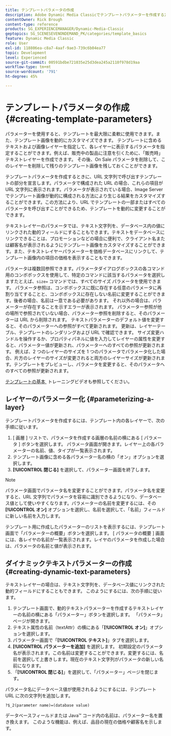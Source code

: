 ```yaml
---
title: テンプレートパラメータの作成
description: Adobe Dynamic Media Classicでテンプレートパラメーターを作成する方法を説明します。
contentOwner: Rick Brough
content-type: reference
products: SG_EXPERIENCEMANAGER/Dynamic-Media-Classic
geptopics: SG_SCENESEVENONDEMAND_PK/categories/template_basics
feature: Dynamic Media Classic
role: User
exl-id: 118806ea-c8a7-4aaf-9ae3-739c6b04ea77
topic: Development
level: Experienced
source-git-commit: 00591bdbe721035e25d3dea245a2110f978d19aa
workflow-type: tm+mt
source-wordcount: '791'
ht-degree: 45%

---
```


# テンプレートパラメータの作成{#creating-template-parameters}

パラメーターを使用すると、テンプレートを最大限に柔軟に使用できます。また、テンプレート画像を動的にカスタマイズできます。 テンプレートに含めるテキストおよび画像レイヤーを指定して、各レイヤーに表示するパラメータを指定することができます。例えば、販売中の製品に注意を引くために、「販売時」テキストレイヤーを作成できます。 その後、On Sale パラメータを削除して、このレイヤーを削除して残りのテンプレート画像を残しておくことができます。

テンプレートパラメータを作成するときに、URL 文字列で呼び出すテンプレートの部分を宣言します。パラメータで構成された URL の場合、これらの項目が URL 文字列に表示されます。パラメータが表示されている場合、Image Server でテンプレート画像が動的に構成される方法により生じる結果をカスタマイズすることができます。この方法により、URL でテンプレートの一部またはすべてのパラメータを呼び出すことができるため、テンプレートを動的に変更することができます。

テキストレイヤーのパラメータでは、テキスト文字列を、データベース内の値にリンクされた動的フィールドにすることもできます。テキストをデータベースにリンクできることは、プロモーションなどの場合に便利で、クライアント名または顧客名が表示されるようにテンプレート画像をカスタマイズすることができます。また、テキストレイヤーパラメーターを価格データベースにリンクして、テンプレート画像内の項目の価格を表示することもできます。

パラメータは複数回参照できます。パラメータダイアログボックスの各コマンド用のコンボボックスを使用して、特定のコマンドに該当するパラメータを選択しますたとえば、`size=` コマンドでは、すべてのサイズ パラメータを使用できます。 パラメータ参照は、コンボボックスに既に存在する任意のパラメータに再割り当てすることと、コンボボックスに存在しない名前に変更することができます。後者の場合、名前は一意である必要があります。 それ以外の場合は、パラメーターが存在することを示すエラーが表示されます。 パラメーター参照が他の場所で参照されていない場合、パラメーター参照を削除すると、そのパラメーターは URL から削除されます。 テキストパラメーターのデフォルト値を変更すると、そのパラメーターへの参照がすべて更新されます。 更新は、レイヤーテーブル、テンプレートのレンダリングおよび URL で確認できます。 サイズ変更ハンドルを操作するか、プロパティパネルに値を入力してレイヤーの属性を変更すると、パラメーター値が更新され、パラメーターへのすべての参照が更新されます。 例えば、2 つのレイヤーのサイズを 1 つのパラメータでパラメータ化した場合、片方のレイヤーのサイズが変更されると両方のレイヤーサイズが更新されます。テンプレートをプレビューし、パラメータを変更すると、そのパラメータへのすべての参照が更新されます。

[&#x200B; テンプレートの基本 &#x200B;](https://s7d5.scene7.com/s7viewers/html5/VideoViewer.html?videoserverurl=https://s7d5.scene7.com/is/content/&emailurl=https://s7d5.scene7.com/s7/emailFriend&serverUrl=https://s7d5.scene7.com/is/image/&config=Scene7SharedAssets/Universal_HTML5_Video&contenturl=https://s7d5.scene7.com/skins/&asset=S7tutorials/553_Template%20Basics_converted%20renamed_Dynamic%20Banners-AVS) トレーニングビデオも参照してください。

## レイヤーのパラメーター化 {#parameterizing-a-layer}

テンプレートパラメータを作成するには、テンプレート内の各レイヤーで、次の手順に従います。

1. [ 画層 ] リストで、パラメータを作成する画層の名前の横にある [ パラメータ ] ボタンを選択します。 パラメータ画面が開きます。レイヤー上の各パラメーターの名前、値、タイプが一覧表示されます。
1. テンプレート画像に含める各パラメーター名の横の「オン」オプションを選択します。
1. **[!UICONTROL 閉じる]** を選択して、パラメーター画面を終了します。

>[!NOTE]
>
>パラメータ画面でパラメータ名を変更することができます。パラメータ名を変更すると、URL 文字列でパラメータを容易に識別できるようになり、データベース値として使いやすくなります。パラメーターの名前を変更するには、その **[!UICONTROL オン]** オプションを選択し、名前を選択して、「名前」フィールドに新しい名前を入力します。

テンプレート用に作成したパラメーターのリストを表示するには、テンプレート画面で「パラメーターの概要」ボタンを選択します。 [ パラメータの概要 ] 画面には、各レイヤの名前が一覧表示されます。レイヤのパラメータを作成した場合は、パラメータの名前と値が表示されます。

## ダイナミックテキストパラメーターの作成 {#creating-dynamic-text-parameters}

テキストレイヤーの場合は、テキスト文字列を、データベース値にリンクされた動的フィールドにすることもできます。 このようにするには、次の手順に従います。

1. テンプレート画面で、動的テキストパラメーターを作成するテキストレイヤーの名前の横にある「パラメーター」ボタンを選択します。 「パラメータ」ページが開きます。
1. テキスト属性の名前（textAttr）の横にある「**[!UICONTROL オン]**」オプションを選択します。
1. パラメーター画面で「**[!UICONTROL テキスト]**」タブを選択します。
1. **[!UICONTROL パラメーターを追加]** を選択します。 初期設定のパラメータ名が表示されます。この名前は変更することができます。変更するには、名前を選択して上書きします。現在のテキスト文字列がパラメータの新しい名前になります。
1. 「**[!UICONTROL 閉じる]**」を選択して、「パラメーター」ページを閉じます。

パラメータ名にデータベース値が使用されるようにするには、テンプレート URL に次の文字列を追加します。

```as3
?$_2(parameter name)=(database value)
```

データベースフィールドまたは Java™ コード内の名前は、パラメーター名を置き換えます。 このような機能は、例えば、品目の現在の価格や顧客名を示します。
